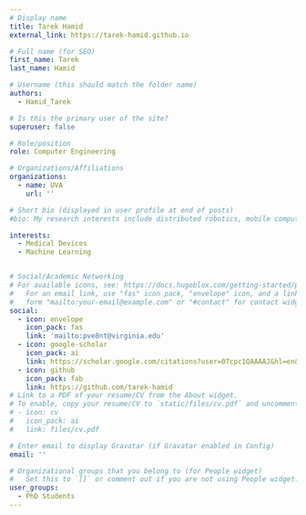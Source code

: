 ```yaml
---
# Display name
title: Tarek Hamid
external_link: https://tarek-hamid.github.io

# Full name (for SEO)
first_name: Tarek
last_name: Hamid

# Username (this should match the folder name)
authors:
  - Hamid_Tarek

# Is this the primary user of the site?
superuser: false

# Role/position
role: Computer Engineering

# Organizations/Affiliations
organizations:
  - name: UVA
    url: ''

# Short bio (displayed in user profile at end of posts)
#bio: My research interests include distributed robotics, mobile computing and programmable matter.

interests:
  - Medical Devices
  - Machine Learning


# Social/Academic Networking
# For available icons, see: https://docs.hugoblox.com/getting-started/page-builder/#icons
#   For an email link, use "fas" icon pack, "envelope" icon, and a link in the
#   form "mailto:your-email@example.com" or "#contact" for contact widget.
social:
  - icon: envelope
    icon_pack: fas
    link: 'mailto:pve8nt@virginia.edu'
  - icon: google-scholar
    icon_pack: ai
    link: https://scholar.google.com/citations?user=07cpc1QAAAAJ&hl=en&oi=sra
  - icon: github
    icon_pack: fab
    link: https://github.com/tarek-hamid
# Link to a PDF of your resume/CV from the About widget.
# To enable, copy your resume/CV to `static/files/cv.pdf` and uncomment the lines below.
# - icon: cv
#   icon_pack: ai
#   link: files/cv.pdf

# Enter email to display Gravatar (if Gravatar enabled in Config)
email: ''

# Organizational groups that you belong to (for People widget)
#   Set this to `[]` or comment out if you are not using People widget.
user_groups:
  - PhD Students
---
```


